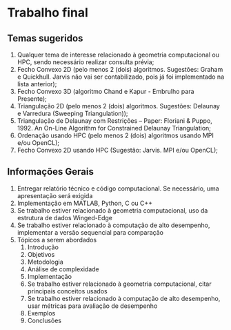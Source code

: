 # Trabalho final

## Temas sugeridos

1. Qualquer tema de interesse relacionado à geometria computacional ou HPC, sendo necessário realizar consulta prévia;
2. Fecho Convexo 2D (pelo menos 2 (dois) algoritmos. Sugestões: Graham e Quickhull. Jarvis não vai ser contabilizado, pois já foi implementado na lista anterior);
3. Fecho Convexo 3D (algoritmo Chand e Kapur - Embrulho para Presente);
4. Triangulação 2D (pelo menos 2 (dois) algoritmos. Sugestões: Delaunay e Varredura (Sweeping Triangulation));
5. Triangulação de Delaunay com Restrições – Paper: Floriani & Puppo, 1992. An On-Line Algorithm for Constrained Delaunay Triangulation;
6. Ordenação usando HPC (pelo menos 2 (dois) algoritmos usando MPI e/ou OpenCL);
7. Fecho Convexo 2D usando HPC (Sugestão: Jarvis. MPI e/ou OpenCL);


## Informações Gerais

1. Entregar relatório técnico e código computacional. Se necessário, uma apresentação será exigida
2. Implementação em MATLAB, Python, C ou C++
  1. Se trabalho estiver relacionado à geometria computacional, uso da estrutura de dados Winged-Edge
  2. Se trabalho estiver relacionado à computação de alto desempenho, implementar a versão sequencial para comparação
3. Tópicos a serem abordados
    1. Introdução
    2. Objetivos
    3. Metodologia
    4. Análise de complexidade
    5. Implementação
    6. Se trabalho estiver relacionado à geometria computacional, citar principais conceitos usados
    7. Se trabalho estiver relacionado à computação de alto desempenho, usar métricas para avaliação de desempenho
    8. Exemplos
    9. Conclusões
